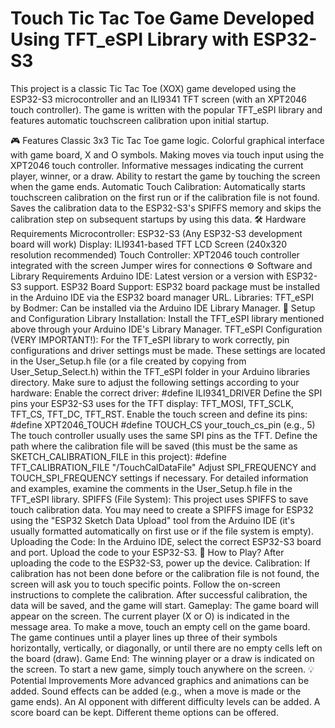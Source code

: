 # Touch Tic Tac Toe Game Developed Using TFT_eSPI Library with ESP32-S3

This project is a classic Tic Tac Toe (XOX) game developed using the ESP32-S3 microcontroller and an ILI9341 TFT screen (with an XPT2046 touch controller). The game is written with the popular TFT_eSPI library and features automatic touchscreen calibration upon initial startup.

🎮 Features
Classic 3x3 Tic Tac Toe game logic.
Colorful graphical interface with game board, X and O symbols.
Making moves via touch input using the XPT2046 touch controller.
Informative messages indicating the current player, winner, or a draw.
Ability to restart the game by touching the screen when the game ends.
Automatic Touch Calibration:
Automatically starts touchscreen calibration on the first run or if the calibration file is not found.
Saves the calibration data to the ESP32-S3's SPIFFS memory and skips the calibration step on subsequent startups by using this data.
🛠️ Hardware Requirements
Microcontroller: ESP32-S3 (Any ESP32-S3 development board will work)
Display: ILI9341-based TFT LCD Screen (240x320 resolution recommended)
Touch Controller: XPT2046 touch controller integrated with the screen
Jumper wires for connections
⚙️ Software and Library Requirements
Arduino IDE: Latest version or a version with ESP32-S3 support.
ESP32 Board Support: ESP32 board package must be installed in the Arduino IDE via the ESP32 board manager URL.
Libraries:
TFT_eSPI by Bodmer: Can be installed via the Arduino IDE Library Manager.
🔧 Setup and Configuration
Library Installation: Install the TFT_eSPI library mentioned above through your Arduino IDE's Library Manager.
TFT_eSPI Configuration (VERY IMPORTANT!):
For the TFT_eSPI library to work correctly, pin configurations and driver settings must be made. These settings are located in the User_Setup.h file (or a file created by copying from User_Setup_Select.h) within the TFT_eSPI folder in your Arduino libraries directory.
Make sure to adjust the following settings according to your hardware:
Enable the correct driver: #define ILI9341_DRIVER
Define the SPI pins your ESP32-S3 uses for the TFT display: TFT_MOSI, TFT_SCLK, TFT_CS, TFT_DC, TFT_RST.
Enable the touch screen and define its pins:
#define XPT2046_TOUCH
#define TOUCH_CS your_touch_cs_pin (e.g., 5)
The touch controller usually uses the same SPI pins as the TFT.
Define the path where the calibration file will be saved (this must be the same as SKETCH_CALIBRATION_FILE in this project): #define TFT_CALIBRATION_FILE "/TouchCalDataFile"
Adjust SPI_FREQUENCY and TOUCH_SPI_FREQUENCY settings if necessary.
For detailed information and examples, examine the comments in the User_Setup.h file in the TFT_eSPI library.
SPIFFS (File System):
This project uses SPIFFS to save touch calibration data. You may need to create a SPIFFS image for ESP32 using the "ESP32 Sketch Data Upload" tool from the Arduino IDE (it's usually formatted automatically on first use or if the file system is empty).
Uploading the Code:
In the Arduino IDE, select the correct ESP32-S3 board and port.
Upload the code to your ESP32-S3.
🚀 How to Play?
After uploading the code to the ESP32-S3, power up the device.
Calibration:
If calibration has not been done before or the calibration file is not found, the screen will ask you to touch specific points. Follow the on-screen instructions to complete the calibration.
After successful calibration, the data will be saved, and the game will start.
Gameplay:
The game board will appear on the screen. The current player (X or O) is indicated in the message area.
To make a move, touch an empty cell on the game board.
The game continues until a player lines up three of their symbols horizontally, vertically, or diagonally, or until there are no empty cells left on the board (draw).
Game End:
The winning player or a draw is indicated on the screen.
To start a new game, simply touch anywhere on the screen.
💡 Potential Improvements
More advanced graphics and animations can be added.
Sound effects can be added (e.g., when a move is made or the game ends).
An AI opponent with different difficulty levels can be added.
A score board can be kept.
Different theme options can be offered.
